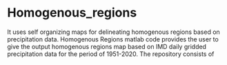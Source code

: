 # Homogenous_regions
It uses self organizing maps for delineating homogenous regions based on precipitation data.
Homogenous Regions matlab code provides the user to give the output homogenous regions map based on IMD daily gridded precipitation data for the period of 1951-2020.
The repository consists of  

